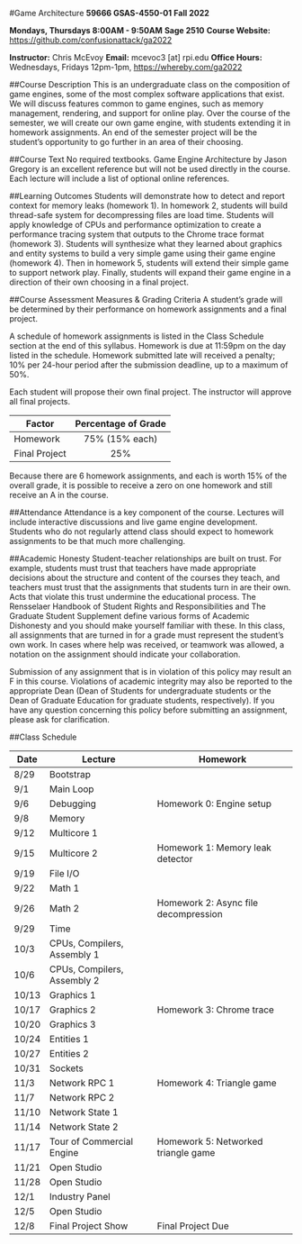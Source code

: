 #Game Architecture
**59666 GSAS-4550-01**
**Fall 2022**

**Mondays, Thursdays 8:00AM - 9:50AM**
**Sage 2510**
**Course Website:** https://github.com/confusionattack/ga2022

**Instructor:** Chris McEvoy
**Email:** mcevoc3 [at] rpi.edu
**Office Hours:** Wednesdays, Fridays 12pm-1pm, https://whereby.com/ga2022

##Course Description
This is an undergraduate class on the composition of game engines, some of the most complex software applications that exist. We will discuss features common to game engines, such as memory management, rendering, and support for online play. Over the course of the semester, we will create our own game engine, with students extending it in homework assignments. An end of the semester project will be the student’s opportunity to go further in an area of their choosing.

##Course Text
No required textbooks. Game Engine Architecture by Jason Gregory is an excellent reference but will not be used directly in the course. Each lecture will include a list of optional online references.

##Learning Outcomes
Students will demonstrate how to detect and report context for memory leaks (homework 1). In homework 2, students will build thread-safe system for decompressing files are load time. Students will apply knowledge of CPUs and performance optimization to create a performance tracing system that outputs to the Chrome trace format (homework 3). Students will synthesize what they learned about graphics and entity systems to build a very simple game using their game engine (homework 4). Then in homework 5, students will extend their simple game to support network play. Finally, students will expand their game engine in a direction of their own choosing in a final project.

##Course Assessment Measures & Grading Criteria
A student’s grade will be determined by their performance on homework assignments and a final project.

A schedule of homework assignments is listed in the Class Schedule section at the end of this syllabus. Homework is due at 11:59pm on the day listed in the schedule. Homework submitted late will received a penalty; 10% per 24-hour period after the submission deadline, up to a maximum of 50%. 

Each student will propose their own final project. The instructor will approve all final projects.

| Factor        | Percentage of Grade |
|---------------|:-------------------:|
| Homework      |75% (15% each)       |
| Final Project |25%                  |

Because there are 6 homework assignments, and each is worth 15% of the overall grade, it is possible to receive a zero on one homework and still receive an A in the course.

##Attendance
Attendance is a key component of the course. Lectures will include interactive discussions and live game engine development. Students who do not regularly attend class should expect to homework assignments to be that much more challenging.

##Academic Honesty
Student-teacher relationships are built on trust. For example, students must trust that teachers have made appropriate decisions about the structure and content of the courses they teach, and teachers must trust that the assignments that students turn in are their own. Acts that violate this trust undermine the educational process. The Rensselaer Handbook of Student Rights and Responsibilities and The Graduate Student Supplement define various forms of Academic Dishonesty and you should make yourself familiar with these. In this class, all assignments that are turned in for a grade must represent the student’s own work. In cases where help was received, or teamwork was allowed, a notation on the assignment should indicate your collaboration.

Submission of any assignment that is in violation of this policy may result an F in this course. Violations of academic integrity may also be reported to the appropriate Dean (Dean of Students for undergraduate students or the Dean of Graduate Education for graduate students, respectively). If you have any question concerning this policy before submitting an assignment, please ask for clarification.

##Class Schedule

| Date  | Lecture                     | Homework                             |
|-------|-----------------------------|--------------------------------------|
| 8/29  | Bootstrap                   |                                      |
| 9/1   | Main Loop                   |                                      |
| 9/6   | Debugging                   | Homework 0: Engine setup             |
| 9/8   | Memory                      |                                      |
| 9/12  | Multicore 1                 |                                      |
| 9/15  | Multicore 2                 | Homework 1: Memory leak detector     |
| 9/19  | File I/O                    |                                      |
| 9/22  | Math 1                      |                                      |
| 9/26  | Math 2                      | Homework 2: Async file decompression |
| 9/29  | Time                        |                                      |
| 10/3  | CPUs, Compilers, Assembly 1 |                                      |
| 10/6  | CPUs, Compilers, Assembly 2 |                                      |
| 10/13 | Graphics 1                  |                                      |
| 10/17 | Graphics 2                  | Homework 3: Chrome trace             |
| 10/20 | Graphics 3                  |                                      |
| 10/24 | Entities 1                  |                                      |
| 10/27 | Entities 2                  |                                      |
| 10/31 | Sockets                     |                                      |
| 11/3  | Network RPC 1               | Homework 4: Triangle game            |
| 11/7  | Network RPC 2               |                                      |
| 11/10 | Network State 1             |                                      |
| 11/14 | Network State 2             |                                      |
| 11/17 | Tour of Commercial Engine   | Homework 5: Networked triangle game  |
| 11/21 | Open Studio                 |                                      |
| 11/28 | Open Studio                 |                                      |
| 12/1  | Industry Panel              |                                      |
| 12/5  | Open Studio                 |                                      |
| 12/8  | Final Project Show          | Final Project Due                    |
